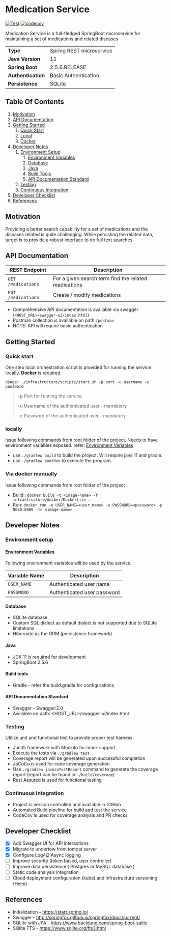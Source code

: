 # Medication Service 

[![Test](https://github.com/Thulana/Medication-Service/actions/workflows/gradle.yml/badge.svg)](https://github.com/Thulana/Medication-Service/actions/workflows/gradle.yml)
[![codecov](https://codecov.io/gh/Thulana/Medication-Service/branch/master/graph/badge.svg?token=LOH0DT0XJN)](https://codecov.io/gh/Thulana/Medication-Service)

Medication Service is a full-fledged SpringBoot microservice for maintaining a set of medications and related diseases

|                      	    |                             	                                  |
|---------------------------|-----------------------------------------------------------------|
| **Type**                	| Spring REST microservice 	                                  |
| **Java Version**          | 11                           	                                  |
| **Spring Boot**         	| 2.5.6.RELEASE                	                                  |
| **Authentication**        | Basic Authentication                                            |
| **Persistence**           | SQLite                                                          |

## Table Of Contents

1. [Motivation](#motivation)
2. [API Documentation](#api-documentation)
3. [Getting Started](#getting-started)
   1. [Quick Start](#quick-start)
   2. [Local](#locally)
   3. [Docker](#via-docker-manually)
4. [Developer Notes](#developer-notes)
    1. [Environment Setup](#environment-setup)
       1. [Environment Variables](#environment-variables)
       2. [Database](#database)
       3. [Java](#java)
       4. [Build Tools](#build-tools)
       5. [API Documentation Standard](#api-documenting)
    2. [Testing](#testing)
    3. [Continuous Integration](#continuous-integration)
5. [Developer Checklist](#developer-checklist)
8. [References](#references)

## Motivation

Providing a better search capability for a set of medications and the diseases related is quite challenging. While persisting the related data,
target is to provide a robust interface to do full text searches

## API Documentation
| REST Endpoint        	                           | Description                  	                                                                |
|--------------------------------------------------|------------------------------------------------------------------------------------------------|
| `GET /medications`        	                   | For a given search term find the related medications                                           | 
| `PUT /medications`        	                   | Create / modify medications                                                                    |

* Comprehensive API documentation is available via swagger (`<HOST_URL>/swagger-ui/index.html`)
* Postman collection is available on path `/postman`
* NOTE: API will require basic authentication

## Getting Started

### Quick start
One step local orchestration script is provided for running the service locally. **Docker** is required.

`Usage: ./infrastructure/scripts/start.sh -p port -u username -e password`

> -p Port for running the service
> 
> -u Username of the authenticated user - mandatory
> 
>-e Password of the authenticated user - mandatory


### locally
Issue following commands from root folder of the project.
Needs to have environment variables exposed. refer: [Environment Variables](#environment-variables)

* use `./gradlew build` to build the project. Will require java 11 and gradle.
* use `./gradlew bootRun` to execute the program.

### Via docker manually

Issue following commands from root folder of the project

* Build : `docker build -t <image-name> -f infrastructure/docker/Dockerfile .`
* Run: `docker run -e USER_NAME=<user_name> -e PASSWORD=<password> -p 8080:8080 -td <image-name>`

## Developer Notes

### Environment setup

#### Environment Variables

Following environment variables will be used by the service.

| Variable Name        	                           | Description                  	                |
|--------------------------------------------------|------------------------------------------------|
| `USER_NAME`        	                           | Authenticated user name                        |
| `PASSWORD`                                       | Authenticated user password                    |

#### Database

* SQLite database
* Custom SQL dialect as default dialect is not supported due to SQLite limitations
* Hibernate as the ORM (persistence framework)

#### Java

* JDK 11 is required for development
* SpringBoot 2.5.6

#### Build tools

* Gradle - refer the build.gradle for configurations

#### API Documentation Standard

* Swagger - Swagger:2.0
* Available on path: <HOST_URL>/swagger-ui/index.html

### Testing

Utilize unit and functional test to provide proper test harness.

* Junit5 framework with Mockito for mock support
* Execute the tests via `./gradlew test`
* Coverage report will be generated upon successful completion 
* JaCoCo is used for code coverage generation
* Use `./gradlew jacocoTestReport` command to generate the coverage report (report can be found in `./build/coverage`)
* Rest Assured is used for functional testing

### Continuous Integration

* Project is version controlled and available in GitHub
* Automated Build pipeline for build and test the service
* CodeCov is used for coverage analysis and PR checks

## Developer Checklist

* [x] Add Swagger UI for API interactions
* [x] Migrate to undertow from tomcat server
* [x] Configure Log4j2 Async logging  
* [ ] Improve security (token based, user controller)
* [ ] Improve data persistence ( Postgres or MySQL database )
* [ ] Static code analysis integration
* [ ] Cloud deployment configuration (kube) and infrastructure versioning (Helm)

## References

* Initialization - https://start.spring.io/
* Swagger - http://springfox.github.io/springfox/docs/current/
* SQLite with JPA - https://www.baeldung.com/spring-boot-sqlite
* SQlite FTS - https://www.sqlite.org/fts3.html



